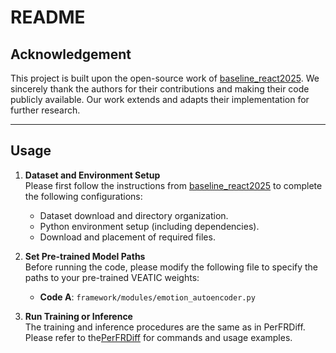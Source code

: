 # README

## Acknowledgement

This project is built upon the open-source work of [baseline_react2025](https://github.com/reactmultimodalchallenge/baseline_react2025). We sincerely thank the authors for their contributions and making their code publicly available. Our work extends and adapts their implementation for further research.

---

## Usage

1. **Dataset and Environment Setup**  
   Please first follow the instructions from [baseline_react2025](https://github.com/reactmultimodalchallenge/baseline_react2025) to complete the following configurations:
   - Dataset download and directory organization.
   - Python environment setup (including dependencies).
   - Download and placement of required files.

2. **Set Pre-trained Model Paths**  
   Before running the code, please modify the following file to specify the paths to your pre-trained  VEATIC weights:
   - **Code A**: `framework/modules/emotion_autoencoder.py`  

3. **Run Training or Inference**  
  The training and inference procedures are the same as in PerFRDiff. Please refer to the[PerFRDiff](https://github.com/reactmultimodalchallenge/baseline_react2025) for commands and usage examples.

